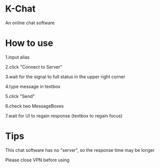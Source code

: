 # K-Chat
An online chat software

# How to use

1.input alias

2.click "Connect to Server"

3.wait for the signal to full status in the upper right corner

4.type message in textbox

5.click "Send"

6.check two MessageBoxes

7.wait for UI to regain response (textbox to regain focus)

# Tips

This chat software has no "server", so the response time may be longer

Please close VPN before using
